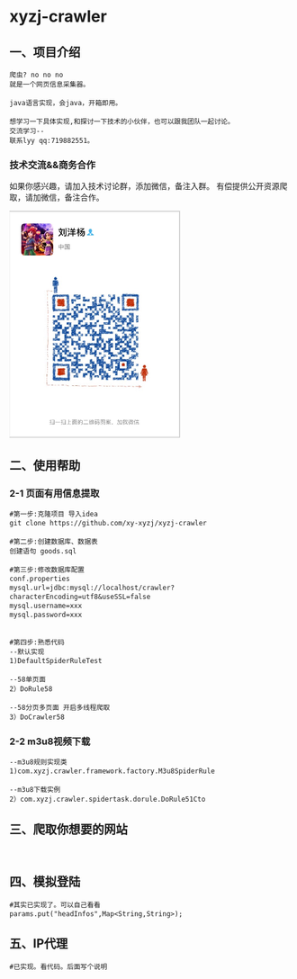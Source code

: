 # xyzj-crawler

## 一、项目介绍

    爬虫? no no no
    就是一个网页信息采集器。
    
    java语言实现，会java，开箱即用。
    
    想学习一下具体实现,和探讨一下技术的小伙伴，也可以跟我团队一起讨论。
    交流学习--
    联系lyy qq:719882551。 



### 技术交流&&商务合作
如果你感兴趣，请加入技术讨论群，添加微信，备注入群。
有偿提供公开资源爬取，请加微信，备注合作。

![](.github/my.JPG)




## 二、使用帮助

### 2-1 页面有用信息提取

```shell
#第一步:克隆项目 导入idea
git clone https://github.com/xy-xyzj/xyzj-crawler

#第二步:创建数据库、数据表
创建语句 goods.sql

#第三步:修改数据库配置
conf.properties
mysql.url=jdbc:mysql://localhost/crawler?characterEncoding=utf8&useSSL=false
mysql.username=xxx
mysql.password=xxx
    

#第四步:熟悉代码
--默认实现
1)DefaultSpiderRuleTest 

--58单页面
2）DoRule58

--58分页多页面 开启多线程爬取
3）DoCrawler58

```

   

### 2-2 m3u8视频下载

```shell
--m3u8规则实现类
1)com.xyzj.crawler.framework.factory.M3u8SpiderRule

--m3u8下载实例
2）com.xyzj.crawler.spidertask.dorule.DoRule51Cto

```



## 三、爬取你想要的网站

​        

## 四、模拟登陆

```shell
#其实已实现了。可以自己看看 
params.put("headInfos",Map<String,String>);
```



## 五、IP代理

```shell
#已实现。看代码。后面写个说明
```



